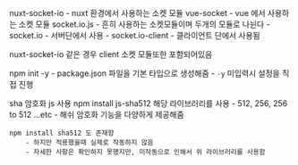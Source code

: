 nuxt-socket-io - nuxt 환경에서 사용하는 소켓 모듈
vue-socket - vue 에서 사용하는 소켓 모듈
socket.io.js - 흔히 사용하는 소켓모듈이며 두개의 모듈로 나뉜다 - socket.io - 서버단에서 사용 - socket.io-client - 클라이언트 단에서 사용됨

nuxt-socket-io 같은 경우 client 소켓 모듈또한 포함되어있음

npm init -y - package.json 파일을 기본 타입으로 생성해줌 - `-y` 미입력시 설정을 직접 진행

sha 암호화 js 사용
npm install js-sha512
해당 라이브러리를 사용 - 512, 256, 256 to 512 ...etc - 해쉬 암호화 기능을 다양하게 제공해줌

    npm install sha512 도 존재함
        - 하지만 적용했을때 실제로 작동하지 않음
        - 자세한 사항은 확인하지 못했지만, 미작동으로 인해서 위 라이브러리를 사용함

